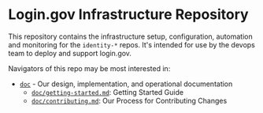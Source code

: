 # Login.gov Infrastructure Repository

This repository contains the infrastructure setup, configuration,
automation and monitoring for the `identity-*` repos.  It's intended
for use by the devops team to deploy and support login.gov.

Navigators of this repo may be most interested in:

- [`doc`](doc) - Our design, implementation, and operational documentation
  - [`doc/getting-started.md`](doc/getting-started.md): Getting Started Guide
  - [`doc/contributing.md`](doc/contributing.md): Our Process for Contributing Changes
